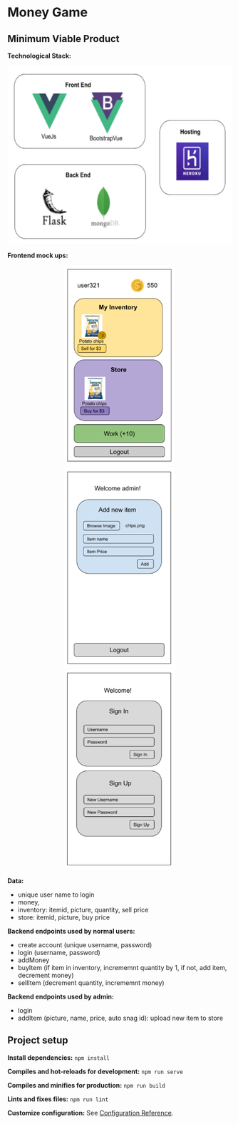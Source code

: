 # Money Game

## Minimum Viable Product

**Technological Stack:**
<p align="center">
  <img src="./docs/images/tech_stack.png" alt="tech stack" height="400px">
</p>

**Frontend mock ups:**
<p align="center">
  <img src="./docs/images/frontend_mvp_normal_mockup.png" alt="frontend mockup normal users" height="450px">
  <img src="./docs/images/frontend_mvp_admin_mockup.png" alt="frontend mockup admin" height="450px">
  <img src="./docs/images/frontend_mvp_auth_mockup.png" alt="frontend mockup authentication" height="450px">
</p>

**Data:**
* unique user name to login
* money,
* inventory: itemid, picture, quantity, sell price
* store: itemid, picture, buy price

**Backend endpoints used by normal users:**
* create account (unique username, password)
* login (username, password)
* addMoney
* buyItem (if item in inventory, incrememnt quantity by 1, if not, add item, decrement money)
* sellItem (decrement quantity, incrememnt money)

**Backend endpoints used by admin:**
* login
* addItem (picture, name, price, auto snag id): upload new item to store

## Project setup
**Install dependencies:** `npm install`

**Compiles and hot-reloads for development:** `npm run serve`

**Compiles and minifies for production:** `npm run build`

**Lints and fixes files:** `npm run lint`

**Customize configuration:** See [Configuration Reference](https://cli.vuejs.org/config/).
